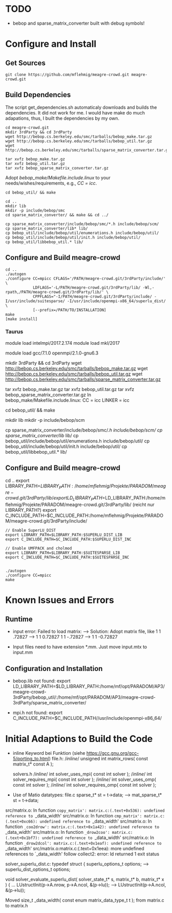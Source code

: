 # TODO

* bebop and sparse_matrix_converter built with debug symbols!


# Configure and Install

## Get Sources
    git clone https://github.com/mflehmig/meagre-crowd.git meagre-crowd.git

## Build Dependencies

The script get_dependencies.sh automaticaly downloads and builds the dependencies. It did not work for me. I would have make do much adapations, thus, I built the dependencies by my own.

    cd meagre-crowd.git
    mkdir 3rdParty && cd 3rdParty
    wget http://bebop.cs.berkeley.edu/smc/tarballs/bebop_make.tar.gz
    wget http://bebop.cs.berkeley.edu/smc/tarballs/bebop_util.tar.gz
    wget http://bebop.cs.berkeley.edu/smc/tarballs/sparse_matrix_converter.tar.gz

    tar xvfz bebop_make.tar.gz
    tar xvfz bebop_util.tar.gz
    tar xvfz bebop_sparse_matrix_converter.tar.gz

Adopt *bebop_make/Makefile.include.linux* to your needs/wishes/requirements, e.g., *CC = icc*.

    cd bebop_util/ && make

    cd ..
    mkdir lib
    mkdir -p include/bebop/smc
    cd sparse_matrix_converter/ && make && cd ../

    cp sparse_matrix_converter/include/bebop/smc/*.h include/bebop/scm/
    cp sparse_matrix_converter/lib* lib/
    cp bebop_util/include/bebop/util/enumerations.h include/bebop/util/
    cp bebop_util/include/bebop/util/init.h include/bebop/util/
    cp bebop_util/libbebop_util.* lib/


## Configure and Build meagre-crowd

    cd ..
    ./autogen
    ./configure CC=mpicc CFLAGS='/PATH/meagre-crowd.git/3rdParty/include/' \
                LDFLAGS='-L/PATH/meagre-crowd.git/3rdParty/lib/ -Wl,-rpath,/PATH/meagre-crowd.git/3rdParty/lib/' \
                CPPFLAGS="-I/PATH/meagre-crowd.git/3rdParty/include/ -I/usr/include/suitesparse/ -I/usr/include/openmpi-x86_64/superlu_dist/ \
                [--prefix=/PATH/TO/INSTALLATION]
    make
    [make install]


### Taurus
  module load intelmpi/2017.2.174
  module load mkl/2017
  
  module load gcc/7.1.0 openmpi/2.1.0-gnu6.3


  mkdir 3rdParty && cd 3rdParty
  wget http://bebop.cs.berkeley.edu/smc/tarballs/bebop_make.tar.gz
  wget http://bebop.cs.berkeley.edu/smc/tarballs/bebop_util.tar.gz
  wget http://bebop.cs.berkeley.edu/smc/tarballs/sparse_matrix_converter.tar.gz

  tar xvfz bebop_make.tar.gz
  tar xvfz bebop_util.tar.gz
  tar xvfz bebop_sparse_matrix_converter.tar.gz
  In bebop_make/Makefile.include.linux:
    CC = icc
    LINKER = icc
    
  cd bebop_util/ && make
  
  mkdir lib
  mkdir -p include/bebop/scm
  
  cp sparse_matrix_converter/include/bebop/smc/*.h include/bebop/scm/
  cp sparse_matrix_converter/lib* lib/
  cp bebop_util/include/bebop/util/enumerations.h include/bebop/util/
  cp bebop_util/include/bebop/util/init.h include/bebop/util/
  cp bebop_util/libbebop_util.* lib/


## Configure and Build meagre-crowd
  cd ..
    export LIBRARY_PATH=$LIBRARY_PATH:/home/mflehmig/Projekte/PARADOM/meagre-crowd.git/3rdParty/lib/
    export LD_LIBRARY_PATH=$LD_LIBRARY_PATH:/home/mflehmig/Projekte/PARADOM/meagre-crowd.git/3rdParty/lib/ (reicht nur LIBRARY_PATH?)
    export C_INCLUDE_PATH=$C_INCLUDE_PATH:/home/mflehmig/Projekte/PARADOM/meagre-crowd.git/3rdParty/include/
    
    // Enable SuperLU_DIST
    export LIBRARY_PATH=$LIBRARY_PATH:$SUPERLU_DIST_LIB
    export C_INCLUDE_PATH=$C_INCLUDE_PATH:$SUPERLU_DIST_INC

    // Enable UMFPACK and cholmod
    export LIBRARY_PATH=$LIBRARY_PATH:$SUITESPARSE_LIB
    export C_INCLUDE_PATH=$C_INCLUDE_PATH:$SUITESPARSE_INC


    ./autogen
    ./configure CC=mpicc
    make









# Known Issues and Errors

## Runtime
* input error: Failed to load matrix:
--> Solution: Adopt matrix file, like
  1 1 .72827 --> 1 1 0.72827
  1 1 -.72827 --> 1 1 -0.72827

* Input files need to have extension *.mm. Just move input.mtx to input.mm

## Configuration and Installation

* bebop.lib not found:
  export LD_LIBRARY_PATH=$LD_LIBRARY_PATH:/home/mf/opt/PARADOM/AP3/meagre-crowd-3rdParty/bebop_util/:/home/mf/opt/PARADOM/AP3/meagre-crowd-3rdParty/sparse_matrix_converter/

* mpi.h not found:
  export C_INCLUDE_PATH=$C_INCLUDE_PATH//usr/include/openmpi-x86_64/


# Initial Adaptions to Build the Code

* inline Keyword bei Funktion (siehe https://gcc.gnu.org/gcc-5/porting_to.html)
  file.h:
    /*inline*/ unsigned int matrix_rows( const matrix_t* const A );

  solvers.h
    /*inline*/ int solver_uses_mpi( const int solver );
    /*inline*/ int solver_requires_mpi( const int solver );
    /*inline*/ int solver_uses_omp( const int solver );
    /*inline*/ int solver_requires_omp( const int solver );

* Use of Matio datatypes:
  file.c
    sparse_t* st = t->data; --> mat_sparse_t* st = t->data;



src/matrix.o: In function `copy_matrix':
matrix.c:(.text+0x536): undefined reference to `_data_width'
src/matrix.o: In function `cmp_matrix':
matrix.c:(.text+0xc66): undefined reference to `_data_width'
src/matrix.o: In function `_coo2drow':
matrix.c:(.text+0x1a42): undefined reference to `_data_width'
src/matrix.o: In function `_drow2coo':
matrix.c:(.text+0x1bf7): undefined reference to `_data_width'
src/matrix.o: In function `_drow2dcol':
matrix.c:(.text+0x1eaf): undefined reference to `_data_width'
src/matrix.o:matrix.c:(.text+0x1eea): more undefined references to `_data_width' follow
collect2: error: ld returned 1 exit status


solver_superlu_dist.c:
  typedef struct {
    superlu_options_t options;  --> superlu_dist_options_t options;

  void solver_evaluate_superlu_dist( solver_state_t* s, matrix_t* b, matrix_t* x ) {
    ...
    LUstructInit(p->A.nrow, p->A.ncol, &(p->lu)); --> LUstructInit(p->A.ncol, &(p->lu));

Moved size_t _data_width( const enum matrix_data_type_t t ); from matrix.c to matrix.h





